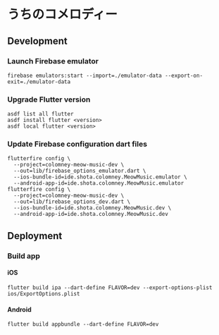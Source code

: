 # うちのコメロディー

## Development

### Launch Firebase emulator

```shell
firebase emulators:start --import=./emulator-data --export-on-exit=./emulator-data
```

### Upgrade Flutter version

```shell
asdf list all flutter
asdf install flutter <version>
asdf local flutter <version>
```

### Update Firebase configuration dart files

```shell
flutterfire config \
  --project=colomney-meow-music-dev \
  --out=lib/firebase_options_emulator.dart \
  --ios-bundle-id=ide.shota.colomney.MeowMusic.emulator \
  --android-app-id=ide.shota.colomney.MeowMusic.emulator
flutterfire config \
  --project=colomney-meow-music-dev \
  --out=lib/firebase_options_dev.dart \
  --ios-bundle-id=ide.shota.colomney.MeowMusic.dev \
  --android-app-id=ide.shota.colomney.MeowMusic.dev
```

## Deployment

### Build app

#### iOS

```shell
flutter build ipa --dart-define FLAVOR=dev --export-options-plist ios/ExportOptions.plist
```

#### Android

```shell
flutter build appbundle --dart-define FLAVOR=dev
```
